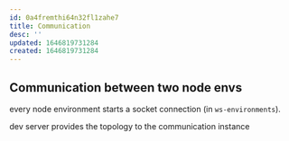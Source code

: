 ```yaml
---
id: 0a4fremthi64n32fl1zahe7
title: Communication
desc: ''
updated: 1646819731284
created: 1646819731284
---
```


## Communication between two node envs

every node environment starts a socket connection (in `ws-environments`).

dev server provides the topology to the communication instance
